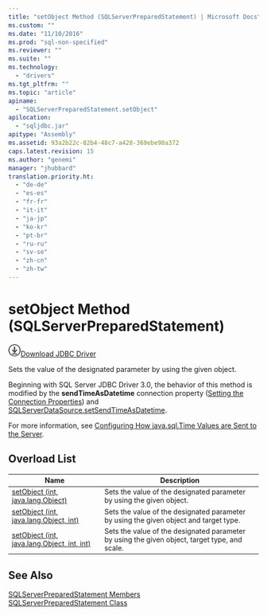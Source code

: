 ```yaml
---
title: "setObject Method (SQLServerPreparedStatement) | Microsoft Docs"
ms.custom: ""
ms.date: "11/10/2016"
ms.prod: "sql-non-specified"
ms.reviewer: ""
ms.suite: ""
ms.technology: 
  - "drivers"
ms.tgt_pltfrm: ""
ms.topic: "article"
apiname: 
  - "SQLServerPreparedStatement.setObject"
apilocation: 
  - "sqljdbc.jar"
apitype: "Assembly"
ms.assetid: 93a2b22c-82b4-48c7-a428-369ebe98a372
caps.latest.revision: 15
ms.author: "genemi"
manager: "jhubbard"
translation.priority.ht: 
  - "de-de"
  - "es-es"
  - "fr-fr"
  - "it-it"
  - "ja-jp"
  - "ko-kr"
  - "pt-br"
  - "ru-ru"
  - "sv-se"
  - "zh-cn"
  - "zh-tw"
---
```

# setObject Method (SQLServerPreparedStatement)
![Download](../../../ssdt/media/download.png)[Download JDBC Driver](http://go.microsoft.com/fwlink/?LinkId=245496)

  Sets the value of the designated parameter by using the given object.  
  
 Beginning with SQL Server JDBC Driver 3.0, the behavior of this method is modified by the **sendTimeAsDatetime** connection property ([Setting the Connection Properties](../../../connect/jdbc/setting-the-connection-properties.md)) and [SQLServerDataSource.setSendTimeAsDatetime](../../../connect/jdbc/reference/setsendtimeasdatetime-method--sqlserverdatasource-.md).  
  
 For more information, see [Configuring How java.sql.Time Values are Sent to the Server](../../../connect/jdbc/configuring-how-java.sql.time-values-are-sent-to-the-server.md).  
  
## Overload List  
  
|Name|Description|  
|----------|-----------------|  
|[setObject (int, java.lang.Object)](../../../connect/jdbc/reference/setobject-method--int--java.lang.object-.md)|Sets the value of the designated parameter by using the given object.|  
|[setObject (int, java.lang.Object, int)](../../../connect/jdbc/reference/setobject-method--int--java.lang.object--int-.md)|Sets the value of the designated parameter by using the given object and target type.|  
|[setObject (int, java.lang.Object, int, int)](../../../connect/jdbc/reference/setobject-method--int--java.lang.object--int--int-.md)|Sets the value of the designated parameter by using the given object, target type, and scale.|  
  
## See Also  
 [SQLServerPreparedStatement Members](../../../connect/jdbc/reference/sqlserverpreparedstatement-members.md)   
 [SQLServerPreparedStatement Class](../../../connect/jdbc/reference/sqlserverpreparedstatement-class.md)  
  
  